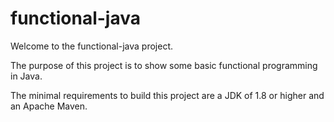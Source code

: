 # functional-java

Welcome to the functional-java project.

The purpose of this project is to show some basic functional programming in Java.

The minimal requirements to build this project are a JDK of 1.8 or higher and an Apache Maven.
